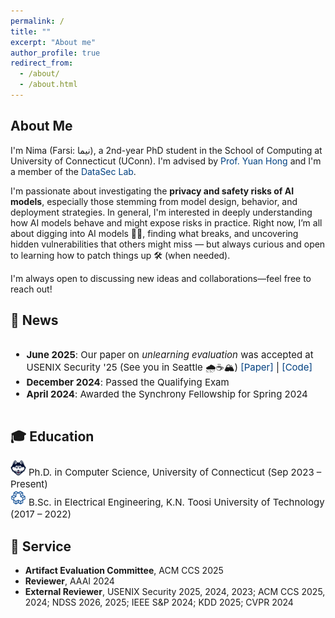 ```yaml
---
permalink: /
title: ""
excerpt: "About me"
author_profile: true
redirect_from: 
  - /about/
  - /about.html
---
```

<style>
  a {
    color: #004080; /* UConn blue */
    text-decoration: none;
  }

  a:hover {
    color: #001F4D;
    text-decoration: underline;
  }
</style> 

<link href="https://fonts.googleapis.com/css2?family=Inter:wght@400;600&display=swap" rel="stylesheet">

<style>
  body {
    font-family: 'Inter', sans-serif;
  }
</style>


## About Me

I'm Nima (Farsi: نیما), a 2nd-year PhD student in the School of Computing at University of Connecticut (UConn). I'm advised by [Prof. Yuan Hong](https://yhongcs.github.io/) and I'm a member of the [DataSec Lab](https://yhongcs.github.io/people.html).

I'm passionate about investigating the **privacy and safety risks of AI models**, especially those stemming from model design, behavior, and deployment strategies. In general, I'm interested in deeply understanding how AI models behave and might expose risks in practice. Right now, I’m all about digging into AI models 🕵️‍♂️, finding what breaks, and uncovering hidden vulnerabilities that others might miss — but always curious and open to learning how to patch things up 🛠️ (when needed). 

I'm always open to discussing new ideas and collaborations—feel free to reach out!



## 📰 News

<div style="overflow-y: auto; max-height: 250px; padding-right: 10px; font-size: 15px;">
<ul>
  <li><b>June 2025</b>: Our paper on <i>unlearning evaluation</i> was accepted at USENIX Security '25 (See you in Seattle 🌧️☕🏔️)
    <a href="https://www.arxiv.org/abs/2506.13009" target="_blank">[Paper]</a> |
    <a href="https://github.com/datasec-lab/Ruli" target="_blank">[Code]</a> 
  </li> 
  <li><b>December 2024</b>: Passed the Qualifying Exam </li>
  <li><b>April 2024</b>: Awarded the Synchrony Fellowship for Spring 2024 </li>
</ul>
</div>



## 🎓 Education

<img src="/images/uconn.png" width="25" height="25"> <span style="font-size:15px">Ph.D. in Computer Science, University of Connecticut (Sep 2023 – Present)</span><br>
<img src="/images/kntu.png" width="25" height="25"> <span style="font-size:15px">B.Sc. in Electrical Engineering, K.N. Toosi University of Technology (2017 – 2022)</span>



## 📄 Service

<ul>
  <li><strong>Artifact Evaluation Committee</strong>, ACM CCS 2025</li>
  <li><strong>Reviewer</strong>, AAAI 2024</li>
  <li><strong>External Reviewer</strong>, USENIX Security 2025, 2024, 2023; ACM CCS 2025, 2024; NDSS 2026, 2025; IEEE S&P 2024; KDD 2025; CVPR 2024</li>
</ul>

